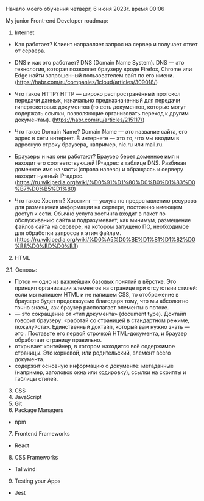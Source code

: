 Начало моего обучения 
четверг, 6 июня 2023г. время 00:06 

My junior Front-end Developer roadmap:

1. Internet  
- Как работает?
  Клиент направляет запрос на сервер и получает ответ от сервера.

- DNS и как это работает?
  DNS (Domain Name System). DNS — это технология, которая позволяет браузеру вроде Firefox, Chrome или Edge найти запрошенный пользователем сайт по его имени. (https://habr.com/ru/companies/1cloud/articles/309018/)

- Что такое HTTP?
  HTTP — широко распространённый протокол передачи данных, изначально предназначенный для передачи гипертекстовых документов (то есть документов, которые могут содержать ссылки, позволяющие организовать переход к другим документам). (https://habr.com/ru/articles/215117/)

- Что такое Domain Name?
  Domain Name — это название сайта, его адрес в сети интернет. В интернете — это то, что мы вводим в адресную строку браузера, например, nic.ru или mail.ru.

- Браузеры и как они работают?
  Браузер берет доменное имя и находит его соответствующей IP-адрес в таблице DNS. Разбивая доменное имя на части (справа налево) и обращаясь к серверу находит нужный IP-адрес. (https://ru.wikipedia.org/wiki/%D0%91%D1%80%D0%B0%D1%83%D0%B7%D0%B5%D1%80)
  
- Что такое Хостинг?
  Хоостинг — услуга по предоставлению ресурсов для размещения информации на сервере, постоянно имеющем доступ к сети. Обычно услуга хостинга входит в пакет по обслуживанию сайта и подразумевает, как минимум, размещение файлов сайта на сервере, на котором запущено ПО, необходимое для обработки запросов к этим файлам. (https://ru.wikipedia.org/wiki/%D0%A5%D0%BE%D1%81%D1%82%D0%B8%D0%BD%D0%B3)

2. HTML

2.1. Основы:
- Поток — одно из важнейших базовых понятий в вёрстке. Это принцип организации элементов на странице при отсутствии стилей: если мы напишем HTML и не напишем CSS, то отображение в браузере будет предсказуемо благодаря тому, что мы абсолютно точно знаем, как браузер располагает элементы в потоке. 
- <!DOCTYPE> — это сокращение от «тип документа» (document type). Доктайп говорит браузеру: «работай со страницей в стандартном режиме, пожалуйста». Единственный доктайп, который вам нужно знать — это <!DOCTYPE html>. Поставьте его первой строчкой HTML-документа, и браузер обработает страницу правильно.
- <html> открывает контейнер, в котором находится всё содержимое страницы. Это корневой, или родительский, элемент всего документа.
- <head> содержит основную информацию о документе: метаданные (например, заголовок окна или кодировку), ссылки на скрипты и таблицы стилей.



 
3. CSS
4. JavaScript 
5. Git
6. Package Managers 
- npm
7. Frontend Frameworks 
- React
8. CSS Frameworks 
- Tallwind 
9. Testing your Apps
- Jest 
